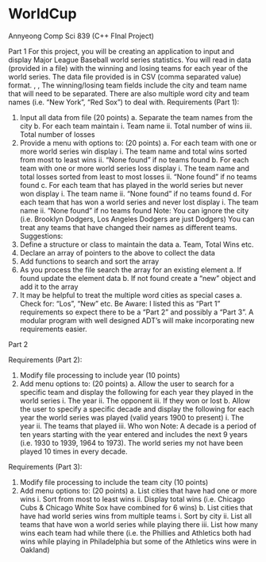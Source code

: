 # WorldCup
Annyeong
Comp Sci 839 (C++ FInal Project)

Part 1
For this project, you will be creating an application to input and display Major League Baseball
world series statistics. You will read in data (provided in a file) with the winning and losing
teams for each year of the world series.
The data file provided is in CSV (comma separated value) format.
<year>, <winning team>, <losing team >
The winning/losing team fields include the city and team name that will need to be separated.
There are also multiple word city and team names (i.e. “New York”, “Red Sox”) to deal with.
Requirements (Part 1):
1. Input all data from file (20 points)
a. Separate the team names from the city
b. For each team maintain
i. Team name
ii. Total number of wins
iii. Total number of losses
2. Provide a menu with options to: (20 points)
a. For each team with one or more world series win display
i. The team name and total wins sorted from most to least wins
ii. “None found” if no teams found
b. For each team with one or more world series loss display
i. The team name and total losses sorted from least to most losses
ii. “None found” if no teams found
c. For each team that has played in the world series but never won display
i. The team name
ii. “None found” if no teams found
d. For each team that has won a world series and never lost display
i. The team name
ii. “None found” if no teams found
Note: You can ignore the city (i.e. Brooklyn Dodgers, Los Angeles Dodgers are just Dodgers)
You can treat any teams that have changed their names as different teams.
Suggestions:
1. Define a structure or class to maintain the data
a. Team, Total Wins etc.
2. Declare an array of pointers to the above to collect the data
3. Add functions to search and sort the array
4. As you process the file search the array for an existing element
a. If found update the element data
b. If not found create a “new” object and add it to the array
5. It may be helpful to treat the multiple word cities as special cases
a. Check for: “Los”, “New” etc.
Be Aware:
I listed this as “Part 1” requirements so expect there to be a “Part 2” and possibly a “Part 3”.
A modular program with well designed ADT’s will make incorporating new requirements easier. 
  
 Part 2
 
 
 
 Requirements (Part 2):
1. Modify file processing to include year (10 points)
2. Add menu options to: (20 points)
a. Allow the user to search for a specific team and display the following for each
year they played in the world series
i. The year
ii. The opponent
iii. If they won or lost
b. Allow the user to specify a specific decade and display the following for each
year the world series was played (valid years 1900 to present)
i. The year
ii. The teams that played
iii. Who won
Note: A decade is a period of ten years starting with the year entered and includes the next 9
years (i.e. 1930 to 1939, 1964 to 1973). The world series my not have been played 10 times in
every decade. 


Requirements (Part 3):
1. Modify file processing to include the team city (10 points)
2. Add menu options to: (20 points)
a. List cities that have had one or more wins
i. Sort from most to least wins
ii. Display total wins (i.e. Chicago Cubs & Chicago White Sox have
combined for 6 wins)
b. List cities that have had world series wins from multiple teams
i. Sort by city
ii. List all teams that have won a world series while playing there
iii. List how many wins each team had while there (i.e. the Phillies and
Athletics both had wins while playing in Philadelphia but some of the
Athletics wins were in Oakland) 

